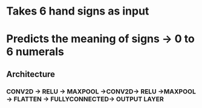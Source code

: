 # Takes 6 hand signs as input 
# Predicts the meaning of signs -> 0 to 6 numerals

## Architecture
### CONV2D -> RELU -> MAXPOOL ->CONV2D-> RELU ->MAXPOOL -> FLATTEN ->  FULLYCONNECTED-> OUTPUT LAYER
